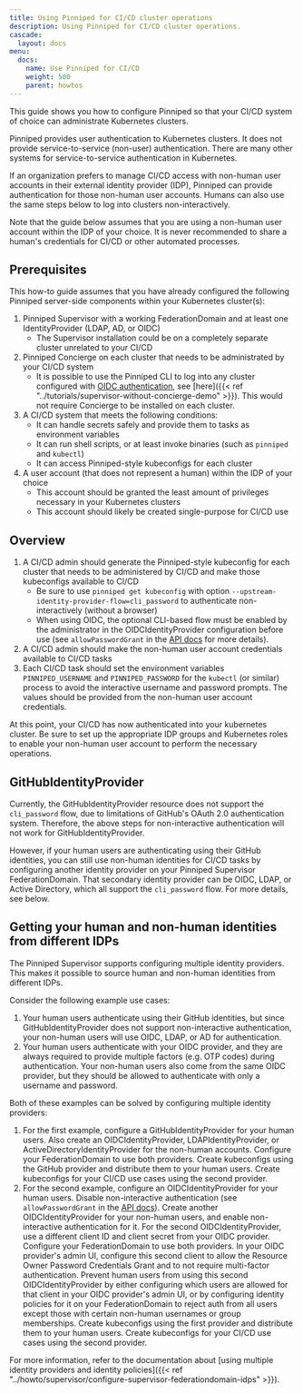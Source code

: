 ```yaml
---
title: Using Pinniped for CI/CD cluster operations
description: Using Pinniped for CI/CD cluster operations.
cascade:
  layout: docs
menu:
  docs:
    name: Use Pinniped for CI/CD
    weight: 500
    parent: howtos
---
```


This guide shows you how to configure Pinniped so that your CI/CD system of choice can administrate Kubernetes clusters.

Pinniped provides user authentication to Kubernetes clusters.
It does not provide service-to-service (non-user) authentication.
There are many other systems for service-to-service authentication in Kubernetes.

If an organization prefers to manage CI/CD access with non-human user accounts in their external identity provider (IDP),
Pinniped can provide authentication for those non-human user accounts. Humans can also use the same steps below to log
into clusters non-interactively.

Note that the guide below assumes that you are using a non-human user account within the IDP of your choice.
It is never recommended to share a human's credentials for CI/CD or other automated processes.

## Prerequisites

This how-to guide assumes that you have already configured the following Pinniped server-side components within your Kubernetes cluster(s):

1. Pinniped Supervisor with a working FederationDomain and at least one IdentityProvider (LDAP, AD, or OIDC)
   * The Supervisor installation could be on a completely separate cluster unrelated to your CI/CD
2. Pinniped Concierge on each cluster that needs to be administrated by your CI/CD system
   * It is possible to use the Pinniped CLI to log into any cluster configured with
[OIDC authentication](https://kubernetes.io/docs/reference/access-authn-authz/authentication/#openid-connect-tokens),
see [here]({{< ref "../tutorials/supervisor-without-concierge-demo" >}}). This would not require Concierge to be installed
on each cluster.
3. A CI/CD system that meets the following conditions:
   * It can handle secrets safely and provide them to tasks as environment variables
   * It can run shell scripts, or at least invoke binaries (such as `pinniped` and `kubectl`) 
   * It can access Pinniped-style kubeconfigs for each cluster
4. A user account (that does not represent a human) within the IDP of your choice
   * This account should be granted the least amount of privileges necessary in your Kubernetes clusters
   * This account should likely be created single-purpose for CI/CD use

## Overview

1. A CI/CD admin should generate the Pinniped-style kubeconfig for each cluster that needs to be administered by CI/CD
   and make those kubeconfigs available to CI/CD
   * Be sure to use `pinniped get kubeconfig` with option `--upstream-identity-provider-flow=cli_password` to authenticate non-interactively (without a browser)
   * When using OIDC, the optional CLI-based flow must be enabled by the administrator in the OIDCIdentityProvider configuration before use
     (see `allowPasswordGrant` in the [API docs](https://github.com/vmware-tanzu/pinniped/blob/main/generated/latest/README.adoc#oidcauthorizationconfig) for more details).
2. A CI/CD admin should make the non-human user account credentials available to CI/CD tasks
3. Each CI/CD task should set the environment variables `PINNIPED_USERNAME` and `PINNIPED_PASSWORD` for the `kubectl` (or similar)
   process to avoid the interactive username and password prompts. The values should be provided from the non-human user account credentials.

At this point, your CI/CD has now authenticated into your kubernetes cluster.
Be sure to set up the appropriate IDP groups and Kubernetes roles to enable your non-human user account to perform the necessary operations.

## GitHubIdentityProvider

Currently, the GitHubIdentityProvider resource does not support the `cli_password` flow, due to limitations of
GitHub's OAuth 2.0 authentication system. Therefore, the above steps for non-interactive authentication will not
work for GitHubIdentityProvider.

However, if your human users are authenticating using their GitHub identities, you can still use non-human identities
for CI/CD tasks by configuring another identity provider on your Pinniped Supervisor FederationDomain. That secondary
identity provider can be OIDC, LDAP, or Active Directory, which all support the `cli_password` flow. For more details,
see below.

## Getting your human and non-human identities from different IDPs

The Pinniped Supervisor supports configuring multiple identity providers. This makes it possible to source human
and non-human identities from different IDPs.

Consider the following example use cases:
1. Your human users authenticate using their GitHub identities, but since GitHubIdentityProvider does not support
   non-interactive authentication, your non-human users will use OIDC, LDAP, or AD for authentication.
2. Your human users authenticate with your OIDC provider, and they are always required to provide multiple
   factors (e.g. OTP codes) during authentication. Your non-human users also come from the same OIDC provider, but
   they should be allowed to authenticate with only a username and password.

Both of these examples can be solved by configuring multiple identity providers:
1. For the first example, configure a GitHubIdentityProvider for your human users. Also create an OIDCIdentityProvider,
   LDAPIdentityProvider, or ActiveDirectoryIdentityProvider for the non-human accounts. Configure your FederationDomain
   to use both providers. Create kubeconfigs using the GitHub provider and distribute them to your human users.
   Create kubeconfigs for your CI/CD use cases using the second provider.
2. For the second example, configure an OIDCIdentityProvider for your human users. Disable non-interactive
   authentication (see `allowPasswordGrant` in the [API docs](https://github.com/vmware-tanzu/pinniped/blob/main/generated/latest/README.adoc#oidcauthorizationconfig)). Create another OIDCIdentityProvider for your
   non-human users, and enable non-interactive authentication for it. For the second OIDCIdentityProvider, use a
   different client ID and client secret from your OIDC provider. Configure your FederationDomain to use both providers.
   In your OIDC provider's admin UI, configure this second client to allow the Resource Owner Password Credentials Grant
   and to not require multi-factor authentication. Prevent human users from using this second OIDCIdentityProvider
   by either configuring which users are allowed for that client in your OIDC provider's admin UI, or by configuring
   identity policies for it on your FederationDomain to reject auth from all users except those with certain non-human
   usernames or group memberships. Create kubeconfigs using the first provider and distribute them to your human users.
   Create kubeconfigs for your CI/CD use cases using the second provider.

For more information, refer to the documentation about
[using multiple identity providers and identity policies]({{< ref "../howto/supervisor/configure-supervisor-federationdomain-idps" >}}).
